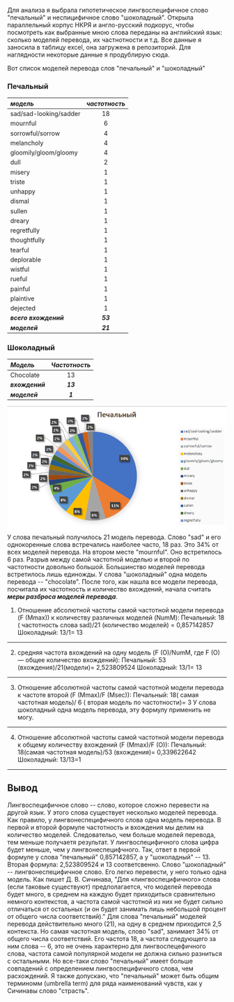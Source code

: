 Для анализа я выбрала гипотетическое лингвоспецифичное слово "печальный" и неспицифичное слово "шоколадный". Открыла параллельный корпус НКРЯ и англо-русский подкорус, чтобы посмотреть как выбранные мною слова переданы на английский язык: сколько моделей перевода, их частнотности и т.д. Все данные я заносила в таблицу excel, она загружена в репозиторий. Для наглядности некоторые данные я продублирую сюда.

Вот список моделей перевода слов "печальный" и "шоколадный"

### Печальный

| *_модель_* | *_частотность_* | 
|:------------- |:---------------:|
| sad/sad-looking/sadder | 18 | 
| mournful | 6 | 
| sorrowful/sorrow | 4| 
| melancholy | 4 |
| gloomily/gloom/gloomy | 4 | 
| dull | 2 | 
| misery | 1 | 
| triste | 1 | 
| unhappy | 1 | 
| dismal | 1 | 
| sullen | 1 | 
| dreary | 1 | 
| regretfully | 1 | 
| thoughtfully | 1 | 
| tearful | 1 | 
| deplorable | 1 | 
| wistful | 1 | 
| rueful | 1 | 
| painful | 1 | 
| plaintive | 1 | 
| dejected | 1 | 
| **_всего вхождений_** | **_53_** | 
| **_моделей_** |**_21_** | 

### Шоколадный

| *_Модель_*    | *_Частотность_*        | 
| :------------- |:------------------:| 
| Chocolate    | 13 | 
| **_вхождений_**    | **_13_** |   
| **_моделей_**      | **_1_**  |

![](https://github.com/MyNameIsMary/hw7/blob/master/%D0%BF%D0%B5%D1%87%D0%B0%D0%BB%D1%8C%D0%BD%D1%8B%D1%8B%D0%B9.PNG)
У слова печальный получилось 21 модель перевода. Слово "sad" и его однокоренные слова встречались наиболее часто, 18 раз. Это 34% от всех моделей перевода. На втором месте "mournful". Оно встретилось 6 раз. Разрыв между самой частотной моделью и второй по частотности довольно большой. Большинство моделей перевода встретилось лишь единожды. У слова "шоколадный" одна модель перевода -- "chocolate". 
 После того, как нашла все модели перевода, посчитала их частотность и количество вхождений, начала считать **_меры разброса моделей перевода_**. 
1. Отношение абсолютной частоты самой частотной модели перевода (F (Mmax)) к количеству различных моделей (NumM):
Печальный: 18 ( частотность слова sad)/21 (количество моделей) = 0,857142857
Шоколадный: 13/1= 13
***
2. средняя частота вхождений на одну модель (F (O)/NumM, где F (O) —  общее количество вхождений):
Печальный: 53 (вхождения)/21(модели)= 2,523809524
Шоколадный: 13/1= 13
***
3. Отношение абсолютной частоты самой частотной модели перевода к частоте второй (F (Mmax)/F (Msec)):
Печальный: 18( самая частотная модель)/ 6 ( вторая модель по частотности)= 3
У слова шоколадный одна модель перевода, эту формулу применить не могу.
***
4. Отношение абсолютной частоты самой частотной модели перевода к общему количеству вхождений (F (Mmax)/F (O)):
Печальный: 18(самая частотная модель)/53 (вхождения)= 0,339622642
Шоколадный: 13/13=1
***
## Вывод
Лингвоспецифичное слово -- слово, которое сложно перевести на другой язык. У этого слова существует несколько моделей перевода. Как правило, у лингвонеспецифичного слова одна модель перевода. В первой и второй формуле частотность и вхождения мы делим на количество моделей. Следовательо, чем больше моделей перевода, тем меньше получаетя результат. У лингвоспецифичного слова цифра будет меньше, чем у лингвонеспецифчного. Так, ответ в первой формуле у слова "печальный" 0,857142857, а у "шоколадный" -- 13. Вторая формула: 2,523809524 и 13 соответсвенно. Слово "шоколадный" -- лингвонеспецифичное слово. Его легко перевести, у него только одна модель. Как пишет Д. В. Сичинава, "Для  «лингвоспецифичного» слова (если  таковые  существуют) предполагается, что моделей перевода будет много, в среднем на каждую будет приходиться сравнительно немного контекстов, а частота самой частотной из них не будет  сильно  отличаться от остальных (и он будет занимать лишь небольшой процент от общего числа соответствий)." Для слова "печальный" моделей перевода действительно много (21), на одну в среднем приходится 2,5 контекста. Но самая частотная модель, слово "sad", занимает 34% от общего числа соответствий. Его частота 18, а частота следующего за ним слова -- 6, это не очень характерно для лингвоспецефичного слова, частота самой популярной модели не должна сильно разниться с остальными. Но все-таки слово "печальный" имеет больше совпадений с определением лингвоспецифичного слова, чем расхождений. Я также допускаю, что "печальный" может быть общим терминомм (umbrella term) для ряда наименований чувств, как у Сичинавы слово "страсть".
